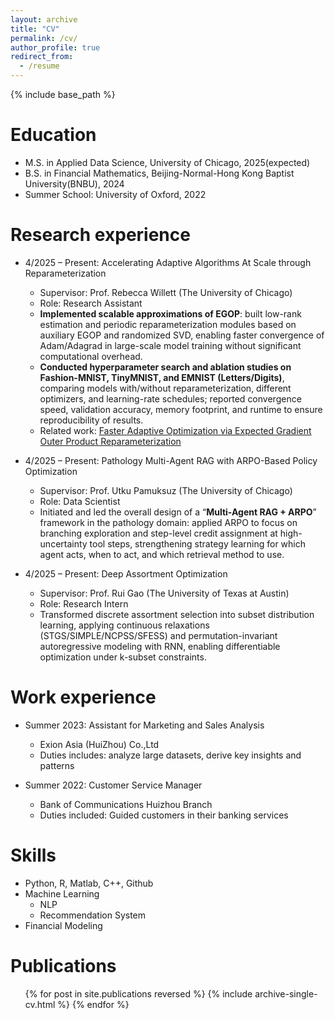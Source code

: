 ```yaml
---
layout: archive
title: "CV"
permalink: /cv/
author_profile: true
redirect_from:
  - /resume
---
```


{% include base_path %}

Education
======
<!-- * Ph.D in Version Control Theory, GitHub University, 2018 (expected) -->
* M.S. in Applied Data Science, University of Chicago, 2025(expected)
* B.S. in Financial Mathematics, Beijing-Normal-Hong Kong Baptist University(BNBU), 2024
* Summer School: University of Oxford, 2022

Research experience
======
* 4/2025 – Present: Accelerating Adaptive Algorithms At Scale through Reparameterization
  * Supervisor: Prof. Rebecca Willett (The University of Chicago)
  * Role: Research Assistant
  * **Implemented scalable approximations of EGOP**: built low-rank estimation and periodic reparameterization modules based on auxiliary EGOP and randomized SVD, enabling faster convergence of Adam/Adagrad in large-scale model training without significant computational overhead.
  * **Conducted hyperparameter search and ablation studies on Fashion-MNIST, TinyMNIST, and EMNIST (Letters/Digits)**, comparing models with/without reparameterization, different optimizers, and learning-rate schedules; reported convergence speed, validation accuracy, memory footprint, and runtime to ensure reproducibility of results.
  * Related work: [Faster Adaptive Optimization via Expected Gradient Outer Product Reparameterization](https://arxiv.org/abs/2502.01594) 


* 4/2025 – Present: Pathology Multi-Agent RAG with ARPO-Based Policy Optimization  
  * Supervisor: Prof. Utku Pamuksuz (The University of Chicago)
  * Role: Data Scientist
  * Initiated and led the overall design of a “**Multi-Agent RAG + ARPO**” framework in the pathology domain: applied ARPO to focus on branching exploration and step-level credit assignment at high-uncertainty tool steps, strengthening strategy learning for which agent acts, when to act, and which retrieval method to use.

* 4/2025 – Present: Deep Assortment Optimization  
  * Supervisor: Prof. Rui Gao (The University of Texas at Austin)
  * Role: Research Intern
  * Transformed discrete assortment selection into subset distribution learning, applying continuous relaxations (STGS/SIMPLE/NCPSS/SFESS) and permutation-invariant autoregressive modeling with RNN, enabling differentiable optimization under k-subset constraints.


<!-- * Summer 2015: Research Assistant
  * GitHub University
  * Duties included: Tagging issues
  * Supervisor: Professor Git -->

Work experience
======
* Summer 2023: Assistant for Marketing and Sales Analysis
  * Exion Asia (HuiZhou) Co.,Ltd
  * Duties includes: analyze large datasets, derive key insights and patterns
  <!-- * Supervisor: The Users -->

* Summer 2022: Customer Service Manager  
  * Bank of Communications Huizhou Branch
  * Duties included: Guided customers in their banking services
  <!-- * Supervisor: Professor Hub -->

<!-- * Summer 2015: Research Assistant
  * GitHub University
  * Duties included: Tagging issues
  * Supervisor: Professor Git -->
  
Skills
======
* Python, R, Matlab, C++, Github
* Machine Learning
  * NLP
  * Recommendation System
  <!-- * Sub-skill 2.3 -->
* Financial Modeling

Publications
======
  <ul>{% for post in site.publications reversed %}
    {% include archive-single-cv.html %}
  {% endfor %}</ul>
  
<!-- Talks
======
  <ul>{% for post in site.talks reversed %}
    {% include archive-single-talk-cv.html  %}
  {% endfor %}</ul>
  
Teaching
======
  <ul>{% for post in site.teaching reversed %}
    {% include archive-single-cv.html %}
  {% endfor %}</ul> -->
  
<!-- Service and leadership
======
* Currently signed in to 43 different slack teams -->
